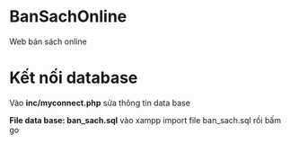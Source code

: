 # BanSachOnline
Web bán sách online
# Kết nối database
Vào **inc/myconnect.php**
sửa thông tin data base

**File data base: ban_sach.sql**
vào xampp import file ban_sach.sql rồi bấm go
